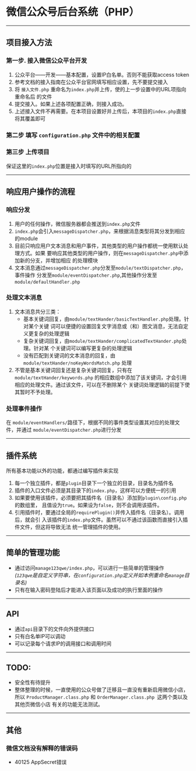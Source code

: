 # 微信公众号后台系统（PHP）


***
## 项目接入方法
### 第一步. 接入微信公众平台开发
1. 公众平台——开发——基本配置，设置IP白名单。否则不能获取access token
2. 参考文档的接入指南在公众平台官网填写相应设置，先不要提交接入
3. 将 `接入文件.php` 重命名为`index.php`并上传，使的上一步设置中的URL项指向重命名后
   的文件
4. 提交接入。如果上述各项配置正确，则接入成功。
5. 上述接入文件不再需要。在本项目设置好并上传后，本项目的`index.php`直接将其覆盖即可

### 第二步 填写 `configuration.php` 文件中的相关配置

### 第三步 上传项目
保证这里的`index.php`位置是接入时填写的URL所指向的



***
## 响应用户操作的流程
### 响应分发
1. 用户的任何操作，微信服务器都会推送到`index.php`文件
2. `index.php`会引入`messageDispatcher.php`，来根据消息类型将其分发到相应的module
3. 目前只响应用户文本消息和用户事件，其他类型的用户操作都统一使用默认处理方式。如果
   要响应其他类型的用户操作，则在`messageDispatcher.php`中添加新的分支，并增加相应
   的处理模块
4. 文本消息通过`messageDispatcher.php`分发至`module/textDispatcher.php`，事件操作
   分发至`module/eventDispatcher.php`,其他操作分发至`module/defaultHandler.php`

### 处理文本消息
1. 文本消息共分三类：
    * 基本关键词回复，由`module/textHander/basicTextHandler.php`处理。针对某个关键
      词可以便捷的设置回复文字消息或（和）图文消息，无法自定义更复杂的处理逻辑
    * 复杂关键词回复，由`module/textHander/complicatedTextHander.php`处理。针对某
      个关键词可以编写更复杂的处理逻辑
    * 没有匹配到关键词的文本消息的回复，由`module/textHander/noKeyWordsMatch.php`
      处理
2. 不管是基本关键词回复还是复杂关键词回复，只有在`module/textHander/keywords.php`
   的相应数组中添加了该关键词，才会引用相应的处理文件。通过该文件，可以在不删除某个
   关键词处理逻辑的前提下使其暂时不予处理。

### 处理事件操作  
在 `module/eventHandlers/`路径下，根据不同的事件类型设置其对应的处理文件，并通过
`module/eventDispatcher.php`进行分发



***
## 插件系统
所有基本功能以外的功能，都通过编写插件来实现
1. 每一个独立插件，都是`plugin`目录下一个独立的目录，目录名为插件名
2. 插件的入口文件必须是其目录下的`index.php`，这样可以方便统一的引用
3. 如果要使用该插件，必须要把其插件名（目录名）添加到`plugin\config.php`的数组里，
   且值设为`true`。如果设为`false`，则不会调用该插件。
4. 引用插件时，要通过全局的`requirePlugin()`并传入插件名（目录名）。调用后，就会引
   入该插件的`index.php`文件。虽然可以不通过该函数而直接引入插件文件，但这将导致无法
   统一管理插件的使用。



***
## 简单的管理功能
* 通过访问`manage123qwe/index.php`，可以进行一些简单的管理操作  
 *(`123qwe`是自定义字符串，在`configuration.php`定义并如本例重命名`manage`目录名)*
* 只有在输入密码登陆后才能进入该页面以及成功的执行里面的操作



***
## API
* 通过`api`目录下的文件向外提供接口
* 只有白名单IP可以调动
* 可以记录每个请求IP的调用接口和调用时间



***
## TODO:  
* 安全性有待提升
* 整体整理的时候，一直使用的公众号做了迁移且一直没有重新启用微信小店，所以 `ProductManager.class.php` 和 `OrderManager.class.php `这两个类以及其他页微信小店
有关的功能无法测试。



***
## 其他
### 微信文档没有解释的错误码
* 40125 AppSecret错误
